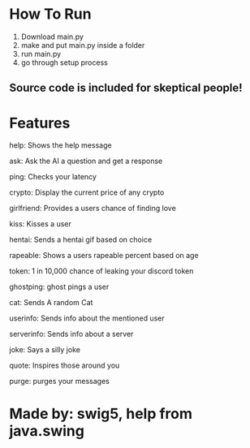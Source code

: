 # How To Run
1. Download main.py
2. make and put main.py inside a folder
3. run main.py
4. go through setup process

## Source code is included for skeptical people!

# Features
help: Shows the help message

ask: Ask the AI a question and get a response

ping: Checks your latency

crypto: Display the current price of any crypto

girlfriend: Provides a users chance of finding love

kiss: Kisses a user

hentai: Sends a hentai gif based on choice

rapeable: Shows a users rapeable percent based on age

token: 1 in 10,000 chance of leaking your discord token

ghostping: ghost pings a user

cat: Sends A random Cat

userinfo: Sends info about the mentioned user

serverinfo: Sends info about a server

joke: Says a silly joke

quote: Inspires those around you

purge: purges your messages


# Made by: swig5, help from java.swing
